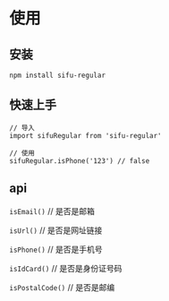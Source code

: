 # 使用

## 安装
```
npm install sifu-regular
```

## 快速上手
```
// 导入
import sifuRegular from 'sifu-regular'

// 使用
sifuRegular.isPhone('123') // false
```

## api

`isEmail()` // 是否是邮箱

`isUrl()` // 是否是网址链接

`isPhone()` // 是否是手机号

`isIdCard()` // 是否是身份证号码

`isPostalCode()` // 是否是邮编

